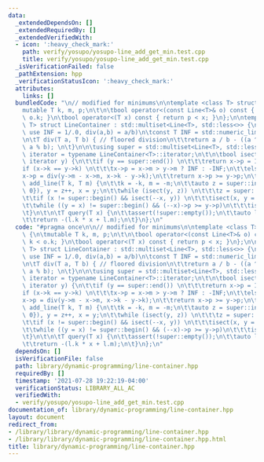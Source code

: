```yaml
---
data:
  _extendedDependsOn: []
  _extendedRequiredBy: []
  _extendedVerifiedWith:
  - icon: ':heavy_check_mark:'
    path: verify/yosupo/yosupo-line_add_get_min.test.cpp
    title: verify/yosupo/yosupo-line_add_get_min.test.cpp
  _isVerificationFailed: false
  _pathExtension: hpp
  _verificationStatusIcon: ':heavy_check_mark:'
  attributes:
    links: []
  bundledCode: "\n// modified for minimums\n\ntemplate <class T> struct Line {\n\t\
    mutable T k, m, p;\n\t\n\tbool operator<(const Line<T>& o) const { return k <\
    \ o.k; }\n\tbool operator<(T x) const { return p < x; }\n};\n\ntemplate <class\
    \ T> struct LineContainer : std::multiset<Line<T>, std::less<>> {\n\t// (for doubles,\
    \ use INF = 1/.0, div(a,b) = a/b)\n\tconst T INF = std::numeric_limits<T>::max();\n\
    \n\tT div(T a, T b) { // floored division\n\t\treturn a / b - ((a ^ b) < 0 &&\
    \ a % b); \n\t}\n\n\tusing super = std::multiset<Line<T>, std::less<>>;\n\tusing\
    \ iterator = typename LineContainer<T>::iterator;\n\t\n\tbool isect(iterator x,\
    \ iterator y) {\n\t\tif (y == super::end()) \n\t\t\treturn x->p = INF, 0;\n\t\t\
    if (x->k == y->k) \n\t\t\tx->p = x->m > y->m ? INF : -INF;\n\t\telse \n\t\t\t\
    x->p = div(y->m - x->m, x->k - y->k);\n\t\treturn x->p >= y->p;\n\t}\n\t\n\tvoid\
    \ add_line(T k, T m) {\n\t\tk = -k, m = -m;\n\t\tauto z = super::insert({k, m,\
    \ 0}), y = z++, x = y;\n\t\twhile (isect(y, z)) \n\t\t\tz = super::erase(z);\n\
    \t\tif (x != super::begin() && isect(--x, y)) \n\t\t\tisect(x, y = super::erase(y));\n\
    \t\twhile ((y = x) != super::begin() && (--x)->p >= y->p)\n\t\t\tisect(x, super::erase(y));\n\
    \t}\n\t\n\tT query(T x) {\n\t\tassert(!super::empty());\n\t\tauto l = *super::lower_bound(x);\n\
    \t\treturn -(l.k * x + l.m);\n\t}\n};\n"
  code: "#pragma once\n\n// modified for minimums\n\ntemplate <class T> struct Line\
    \ {\n\tmutable T k, m, p;\n\t\n\tbool operator<(const Line<T>& o) const { return\
    \ k < o.k; }\n\tbool operator<(T x) const { return p < x; }\n};\n\ntemplate <class\
    \ T> struct LineContainer : std::multiset<Line<T>, std::less<>> {\n\t// (for doubles,\
    \ use INF = 1/.0, div(a,b) = a/b)\n\tconst T INF = std::numeric_limits<T>::max();\n\
    \n\tT div(T a, T b) { // floored division\n\t\treturn a / b - ((a ^ b) < 0 &&\
    \ a % b); \n\t}\n\n\tusing super = std::multiset<Line<T>, std::less<>>;\n\tusing\
    \ iterator = typename LineContainer<T>::iterator;\n\t\n\tbool isect(iterator x,\
    \ iterator y) {\n\t\tif (y == super::end()) \n\t\t\treturn x->p = INF, 0;\n\t\t\
    if (x->k == y->k) \n\t\t\tx->p = x->m > y->m ? INF : -INF;\n\t\telse \n\t\t\t\
    x->p = div(y->m - x->m, x->k - y->k);\n\t\treturn x->p >= y->p;\n\t}\n\t\n\tvoid\
    \ add_line(T k, T m) {\n\t\tk = -k, m = -m;\n\t\tauto z = super::insert({k, m,\
    \ 0}), y = z++, x = y;\n\t\twhile (isect(y, z)) \n\t\t\tz = super::erase(z);\n\
    \t\tif (x != super::begin() && isect(--x, y)) \n\t\t\tisect(x, y = super::erase(y));\n\
    \t\twhile ((y = x) != super::begin() && (--x)->p >= y->p)\n\t\t\tisect(x, super::erase(y));\n\
    \t}\n\t\n\tT query(T x) {\n\t\tassert(!super::empty());\n\t\tauto l = *super::lower_bound(x);\n\
    \t\treturn -(l.k * x + l.m);\n\t}\n};\n"
  dependsOn: []
  isVerificationFile: false
  path: library/dynamic-programming/line-container.hpp
  requiredBy: []
  timestamp: '2021-07-28 19:22:19-04:00'
  verificationStatus: LIBRARY_ALL_AC
  verifiedWith:
  - verify/yosupo/yosupo-line_add_get_min.test.cpp
documentation_of: library/dynamic-programming/line-container.hpp
layout: document
redirect_from:
- /library/library/dynamic-programming/line-container.hpp
- /library/library/dynamic-programming/line-container.hpp.html
title: library/dynamic-programming/line-container.hpp
---
```

